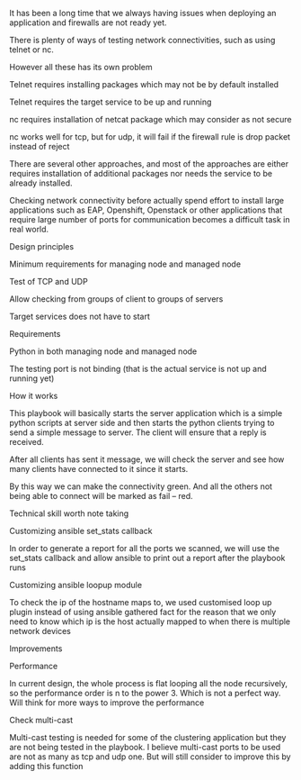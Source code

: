 It has been a long time that we always having issues when deploying an application and firewalls are not ready yet. 


There is plenty of ways of testing network connectivities, such as using telnet or nc.

However all these has its own problem


Telnet requires installing packages which may not be by default installed

Telnet requires the target service to be up and running

nc requires installation of netcat package which may consider as not secure

nc works well for tcp, but for udp, it will fail if the firewall rule is drop packet instead of reject

There are several other approaches, and most of the approaches are either requires installation of additional packages nor needs the service to be already installed.

Checking network connectivity before actually spend effort to install large applications such as EAP, Openshift, Openstack or other applications that require large number of ports for communication becomes a difficult task in real world.

Design principles 

Minimum requirements for managing node and managed node

Test of TCP and UDP

Allow checking from groups of client to groups of servers

Target services does not have to start 


Requirements


Python in both managing node and managed node

The testing port is not binding (that is the actual service is not up and running yet)

How it works

This playbook will basically starts the server application which is a simple python scripts at server side and then starts the python clients trying to send a simple message to server. The client will ensure that a reply is received.

After all clients has sent it message, we will check the server and see how many clients have connected to it since it starts.

By this way we can make the connectivity green. And all the others not being able to connect will be marked as fail – red.

Technical skill worth note taking

Customizing ansible set_stats callback

In order to generate a report for all the ports we scanned, we will use the set_stats callback and allow ansible to print out a report after the playbook runs

Customizing ansible loopup module

To check the ip of the hostname maps to, we used customised loop up plugin instead of using ansible gathered fact for the reason that we only need to know which ip is the host actually mapped to when there is multiple network devices

Improvements

Performance

In current design, the whole process is flat looping all the node recursively, so the performance order is n to the power 3. Which is not a perfect way. Will think for more ways to improve the performance

Check multi-cast

Multi-cast testing is needed for some of the clustering application but they are not being tested in the playbook. I believe multi-cast ports to be used are not as many as tcp and udp one. But will still consider to improve this by adding this function




































